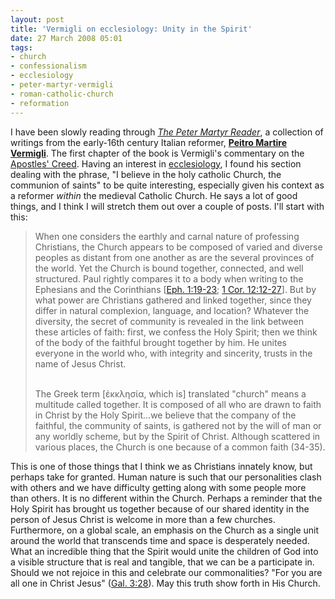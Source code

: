 ```yaml
---
layout: post
title: 'Vermigli on ecclesiology: Unity in the Spirit'
date: 27 March 2008 05:01
tags:
- church
- confessionalism
- ecclesiology
- peter-martyr-vermigli
- roman-catholic-church
- reformation
---
```

<p>I have been slowly reading through <a href="http://www.amazon.com/Peter-Martyr-Reader-Patrick-Donnelly/dp/0943549752/ref=sr_1_1?ie=UTF8&amp;s=books&amp;qid=1206627343&amp;sr=8-1"><em>The Peter Martyr Reader</em></a>, a collection of writings from the early-16th century Italian reformer, <a style="font-weight: bold;" href="http://en.wikipedia.org/wiki/Pietro_Martire_Vermigli">Peitro Martire Vermigli</a>.  The first chapter of the book is Vermigli's commentary on the <a href="http://en.wikipedia.org/wiki/Apostles%27_Creed">Apostles' Creed</a>.  Having an interest in <a href="http://en.wikipedia.org/wiki/Ecclesiology">ecclesiology</a>, I found his section dealing with the phrase, "I believe in the holy catholic Church, the communion of saints" to be quite interesting, especially given his context as a reformer <em>within</em> the medieval Catholic Church.  He says a lot of good things, and I think I will stretch them out over a couple of posts.  I'll start with this:</p>

<blockquote>
When one considers the earthly and carnal nature of professing Christians, the Church appears to be composed of varied and diverse peoples as distant from one another as are the several provinces of the world.  Yet the Church is bound together, connected, and well structured.  Paul rightly compares it to a body when writing to the Ephesians and the Corinthians [<a href="http://www.biblegateway.com/passage/?search=Eph.%201:19-23&amp;version=47;">Eph. 1:19-23</a>; <a href="http://www.biblegateway.com/passage/?search=1%20Cor.%2012:12-27&amp;version=47;">1 Cor. 12:12-27</a>].  But by what power are Christians gathered and linked together, since they differ in natural complexion, language, and location?  Whatever the diversity, the secret of community is revealed in the link between these articles of faith: first, we confess the Holy Spirit; then we think of the body of the faithful brought together by him.  He unites everyone in the world who, with integrity and sincerity, trusts in the name of Jesus Christ.<br /><br />

The Greek term [ἐ&kappa;&kappa;&lambda;&eta;&sigma;ί&alpha;, which is] translated "church" means a multitude called together.  It is composed of all who are drawn to faith in Christ by the Holy Spirit...we believe that the company of the faithful, the community of saints, is gathered not by the will of man or any worldly scheme, but by the Spirit of Christ.  Although scattered in various places, the Church is one because of a common faith (34-35).
</blockquote>

This is one of those things that I think we as Christians innately know, but perhaps take for granted.  Human nature is such that our personalities clash with others and we have difficulty getting along with some people more than others.  It is no different within the Church.  Perhaps a reminder that the Holy Spirit has brought us together because of our shared identity in the person of Jesus Christ is welcome in more than a few churches.  Furthermore, on a global scale, an emphasis on the Church as a single unit around the world that transcends time and space is desperately needed.  What an incredible thing that the Spirit would unite the children of God into a visible structure that is real and tangible, that we can be a participate in.  Should we not rejoice in this and celebrate our commonalities?  "For you are all one in Christ Jesus" (<a href="http://www.biblegateway.com/passage/?search=Gal.%203:28&amp;version=47;">Gal. 3:28</a>).  May this truth show forth in His Church.
